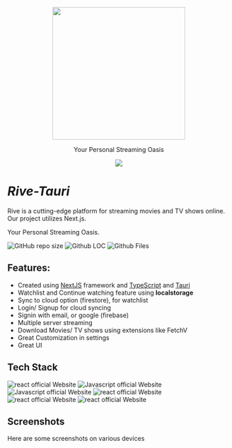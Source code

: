 <!-- ![proxy-manager](https://socialify.git.ci/Developabile/rive-next/image?description=1&font=KoHo&forks=1&issues=1&language=1&owner=1&pulls=1&stargazers=1&theme=Auto)
 -->

<div align="center">
<p>

<image src="./public/images/logo.svg" height="300"/>
</p>
Your Personal Streaming Oasis
</div>

<p align="center">
  <img align="center" src="https://readme-typing-svg.herokuapp.com?color=%23${textVal}&lines=+👋🏻+Welcome+to+Rive+👋🏻;🌐+Stream+Movies+and+Tv+Shows+🌐;👨🏻‍💻+Lets+Build+Together+👩🏻‍💻;💡+Download+Our+App!+💡;🌐+Check+our+website+🌐;🙏🏻+Thanks+for+Contributing+🙏🏻"
 <img src= 'https://capsule-render.vercel.app/api?type=rect&color=gradient&height=2.5'/>
</p>

# **_Rive-Tauri_**

Rive is a cutting-edge platform for streaming movies and TV shows online. Our project utilizes Next.js.

Your Personal Streaming Oasis.

<div align="left">
 <p>

![GitHub repo size](https://img.shields.io/github/repo-size/Developabile/rive-tauri)
![Github LOC](https://tokei.rs/b1/github/Developabile/rive-tauri)
![Github Files](https://tokei.rs/b1/github/Developabile/rive-tauri?category=files)

 </p>
</div>

## **Features**:

- Created using [NextJS](https://nextjs.org/) framework and [TypeScript](https://www.typescriptlang.org/) and [Tauri](https://tauri.app/)
- Watchlist and Continue watching feature using **localstorage**
- Sync to cloud option (firestore), for watchlist
- Login/ Signup for cloud syncing
- Signin with email, or google (firebase)
- Multiple server streaming
- Download Movies/ TV shows using extensions like FetchV
- Great Customization in settings
- Great UI

<!-- ## **Word From Developer**:

> 1. **For AD-Free experience** : Use AD-Block services for AD-free experience, like AD-Blocker extension or [Brave Browser](https://brave.com/)

> 2. **For Movie/TV shows Download** :
>    Use video downloader extensions like
>
> - on PC : [FetchV](https://fetchv.net/) or [Stream Recorder](https://www.hlsloader.com/)
> - on Mobile : [AVDP](https://play.google.com/store/apps/details?id=videoplayer.videodownloader.downloader)
>
> [The Source](https://www.reddit.com/r/DataHoarder/comments/qgne3i/how_to_download_videos_from_vidsrcme/) -->

## **Tech Stack**

<p>
    <img src="https://img.shields.io/badge/tauri-7c3aed?style=for-the-badge&logo=tauri&logoColor=white" alt="react official Website"/>
    <img src="https://img.shields.io/badge/next.js-7c3aed?style=for-the-badge&logo=next.js&logoColor=white" alt="Javascript official Website"/>
    <img src="https://img.shields.io/badge/typescript-7c3aed?style=for-the-badge&logo=typescript&logoColor=white" alt="Javascript official Website"/>
    <img src="https://img.shields.io/badge/framer-7c3aed?style=for-the-badge&logo=framer&logoColor=white" alt="react official Website"/>
    <img src="https://img.shields.io/badge/sass-7c3aed?style=for-the-badge&logo=sass&logoColor=white" alt="react official Website"/>
    <img src="https://img.shields.io/badge/firebase-7c3aed?style=for-the-badge&logo=firebase&logoColor=white" alt="react official Website"/>
</p>

## **Screenshots**

Here are some screenshots on various devices
